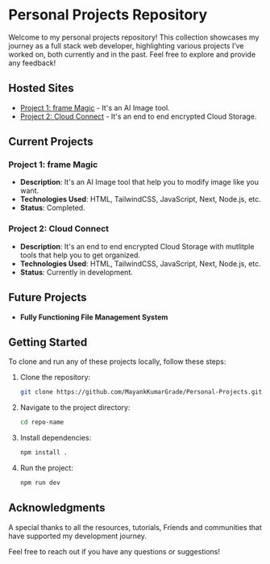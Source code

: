 # Personal Projects Repository

Welcome to my personal projects repository! This collection showcases my journey as a full stack web developer, highlighting various projects I’ve worked on, both currently and in the past. Feel free to explore and provide any feedback!

## Hosted Sites

- [Project 1: frame Magic](https://framemagic-mayank-kumar-grade.vercel.app/) - It's an AI Image tool.
- [Project 2: Cloud Connect](https://aicipherhive-mayank-kumar-grade.vercel.app/) - It's an end to end encrypted Cloud Storage.

## Current Projects

### Project 1: frame Magic
- **Description**: It's an AI Image tool that help you to modify image like you want.
- **Technologies Used**: HTML, TailwindCSS, JavaScript, Next, Node.js, etc.
- **Status**: Completed.

### Project 2: Cloud Connect
- **Description**: It's an end to end encrypted Cloud Storage with mutlitple tools that help you to get organized.
- **Technologies Used**: HTML, TailwindCSS, JavaScript, Next, Node.js, etc.
- **Status**: Currently in development.

## Future Projects

- **Fully Functioning File Management System**

## Getting Started

To clone and run any of these projects locally, follow these steps:

1. Clone the repository:
   ```bash
   git clone https://github.com/MayankKumarGrade/Personal-Projects.git
   
2. Navigate to the project directory:
   ```bash
   cd repo-name
3. Install dependencies:
   ```bash
   npm install . 
4. Run the project:
   ```bash
   npm run dev

## Acknowledgments

A special thanks to all the resources, tutorials, Friends and communities that have supported my development journey.


Feel free to reach out if you have any questions or suggestions!
